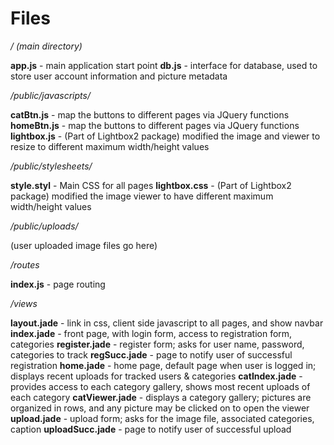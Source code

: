 Files
=====

*/ (main directory)*

**app.js** - main application start point 
**db.js** - interface for database, used to store user account information and picture metadata

*/public/javascripts/*

**catBtn.js** - map the buttons to different pages via JQuery functions 
**homeBtn.js** - map the buttons to different pages via JQuery functions 
**lightbox.js** - (Part of Lightbox2 package) modified the image and viewer to resize to different maximum width/height values
	
*/public/stylesheets/*

**style.styl** - Main CSS for all pages 
**lightbox.css** - (Part of Lightbox2 package) modified the image viewer to have different maximum width/height values
	
*/public/uploads/*

(user uploaded image files go here)
	
*/routes*

**index.js** - page routing
	
*/views*

**layout.jade** - link in css, client side javascript to all pages, and show navbar 
**index.jade** - front page, with login form, access to registration form, categories 
**register.jade** - register form; asks for user name, password, categories to track 
**regSucc.jade** - page to notify user of successful registration 
**home.jade** - home page, default page when user is logged in; displays recent uploads for tracked users & categories 
**catIndex.jade** - provides access to each category gallery, shows most recent uploads of each category 
**catViewer.jade** - displays a category gallery; pictures are organized in rows, and any picture may be clicked on to open the viewer 
**upload.jade** - upload form; asks for the image file, associated categories, caption 
**uploadSucc.jade** - page to notify user of successful upload 